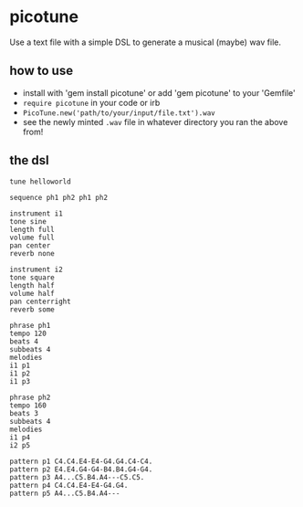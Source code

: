 # picotune
Use a text file with a simple DSL to generate a musical (maybe) wav file.

## how to use
- install with 'gem install picotune' or add 'gem picotune' to your 'Gemfile'
- `require picotune` in your code or irb
- `PicoTune.new('path/to/your/input/file.txt').wav`
- see the newly minted `.wav` file in whatever directory you ran the above from!

## the dsl
```
tune helloworld

sequence ph1 ph2 ph1 ph2

instrument i1
tone sine
length full
volume full
pan center
reverb none

instrument i2
tone square
length half
volume half
pan centerright
reverb some

phrase ph1
tempo 120
beats 4
subbeats 4
melodies
i1 p1
i1 p2
i1 p3

phrase ph2
tempo 160
beats 3
subbeats 4
melodies
i1 p4
i2 p5

pattern p1 C4.C4.E4-E4-G4.G4.C4-C4.
pattern p2 E4.E4.G4-G4-B4.B4.G4-G4.
pattern p3 A4...C5.B4.A4---C5.C5.
pattern p4 C4.C4.E4-E4-G4.G4.
pattern p5 A4...C5.B4.A4---
```

